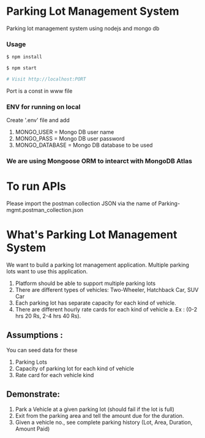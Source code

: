 # Parking Lot Management System

Parking lot management system using nodejs and mongo db


### Usage

```sh
$ npm install
```

```sh
$ npm start

# Visit http://localhost:PORT 
```
Port is a const in www file

### ENV for running on local

Create '.env' file and add
1.  MONGO_USER =  Mongo DB user name
2.  MONGO_PASS = Mongo DB user password
3.  MONGO_DATABASE = Mongo DB database to be used
### We are using Mongoose ORM to intearct with MongoDB Atlas

# To run APIs
Please import the postman collection JSON via the name of Parking-mgmt.postman_collection.json

# What's Parking Lot Management System
We want to build a parking lot management application. Multiple parking lots want to use this
application.
1. Platform should be able to support multiple parking lots
2. There are different types of vehicles: Two-Wheeler, Hatchback Car, SUV Car
3. Each parking lot has separate capacity for each kind of vehicle.
4. There are different hourly rate cards for each kind of vehicle
a. Ex : (0-2 hrs 20 Rs, 2-4 hrs 40 Rs).

## Assumptions :
You can seed data for these
1. Parking Lots
2. Capacity of parking lot for each kind of vehicle
3. Rate card for each vehicle kind

## Demonstrate:
1. Park a Vehicle at a given parking lot (should fail if the lot is full)
2. Exit from the parking area and tell the amount due for the duration.
3. Given a vehicle no., see complete parking history (Lot, Area, Duration, Amount Paid)


